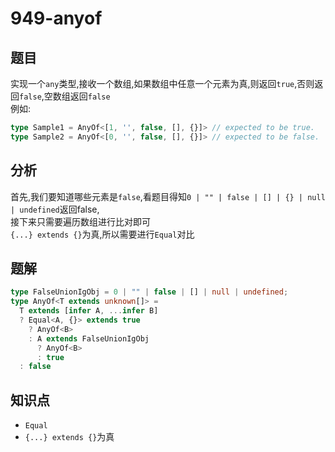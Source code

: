 # 949-anyof
## 题目
实现一个`any`类型,接收一个数组,如果数组中任意一个元素为真,则返回`true`,否则返回`false`,空数组返回`false`  
例如: 
```ts
type Sample1 = AnyOf<[1, '', false, [], {}]> // expected to be true.
type Sample2 = AnyOf<[0, '', false, [], {}]> // expected to be false.
```
## 分析
首先,我们要知道哪些元素是`false`,看题目得知`0 | "" | false | [] | {} | null | undefined`返回false,  
接下来只需要遍历数组进行比对即可  
`{...} extends {}`为真,所以需要进行`Equal`对比
## 题解
```ts
type FalseUnionIgObj = 0 | "" | false | [] | null | undefined;
type AnyOf<T extends unknown[]> =
  T extends [infer A, ...infer B]
  ? Equal<A, {}> extends true
    ? AnyOf<B>
    : A extends FalseUnionIgObj
      ? AnyOf<B>
      : true
  : false
```
## 知识点
- `Equal`
- `{...} extends {}`为真